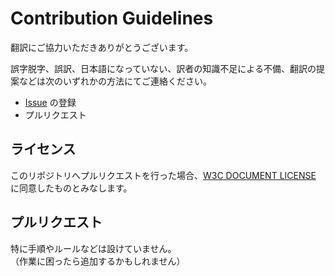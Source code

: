 # Contribution Guidelines
翻訳にご協力いただきありがとうございます。

誤字脱字、誤訳、日本語になっていない、訳者の知識不足による不備、翻訳の提案などは次のいずれかの方法にてご連絡ください。

- [Issue](https://github.com/fukumotoy/atag20-ja/issues) の登録
- プルリクエスト

## ライセンス
このリポジトリへプルリクエストを行った場合、[W3C DOCUMENT LICENSE](https://www.w3.org/Consortium/Legal/2015/doc-license) に同意したものとみなします。

## プルリクエスト
特に手順やルールなどは設けていません。  
（作業に困ったら追加するかもしれません）
